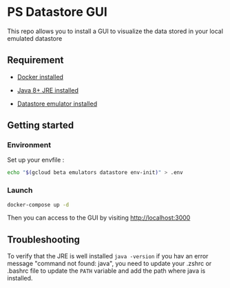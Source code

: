 # PS Datastore GUI

This repo allows you to install a GUI to visualize the data stored in your local emulated datastore

## Requirement

* [Docker installed](https://www.docker.com/products/docker-desktop)

* [Java 8+ JRE installed](https://www.oracle.com/java/technologies/javase-jre8-downloads.html)

* [Datastore emulator installed](https://cloud.google.com/datastore/docs/tools/datastore-emulator)

## Getting started

### Environment

Set up your envfile :

```bash
echo "$(gcloud beta emulators datastore env-init)" > .env
```


### Launch

```bash
docker-compose up -d
```

Then you can access to the GUI by visiting <http://localhost:3000>

## Troubleshooting

To verify that the JRE is well installed `java -version` if you hav an error message "command not found: java", you need to update your .zshrc or .bashrc file to update the `PATH` variable and add the path where java is installed.